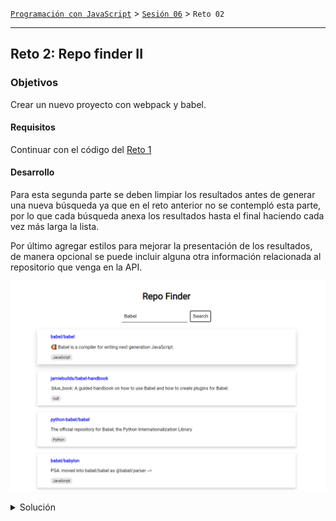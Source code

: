 [`Programación con JavaScript`](../../Readme.md) > [`Sesión 06`](../Readme.md) > `Reto 02`

---

## Reto 2: Repo finder II

### Objetivos

Crear un nuevo proyecto con webpack y babel.

#### Requisitos

Continuar con el código del [Reto 1](../Reto-01/Readme.md)

#### Desarrollo

Para esta segunda parte se deben limpiar los resultados antes de generar una nueva búsqueda ya que en el reto anterior 
no se contempló esta parte, por lo que cada búsqueda anexa los resultados hasta el final haciendo cada vez más larga 
la lista.

Por último agregar estilos para mejorar la presentación de los resultados, de manera opcional se puede incluir alguna
otra información relacionada al repositorio que venga en la API. 

![Repo Finder](./assets/repo-finder.png)

<details>
  <summary>Solución</summary>

El [siguiente código](./repo-finder) debe tomarse como una guía ya que no hay una única solución al reto debido a la 
complejidad del mismo.


</details>
